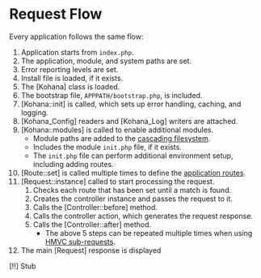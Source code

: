 # Request Flow

Every application follows the same flow:

1. Application starts from `index.php`.
2. The application, module, and system paths are set.
3. Error reporting levels are set.
4. Install file is loaded, if it exists.
5. The [Kohana] class is loaded.
6. The bootstrap file, `APPPATH/bootstrap.php`, is included.
7. [Kohana::init] is called, which sets up error handling, caching, and logging.
8. [Kohana_Config] readers and [Kohana_Log] writers are attached.
9. [Kohana::modules] is called to enable additional modules.
    * Module paths are added to the [cascading filesystem](about.filesystem).
    * Includes the module `init.php` file, if it exists. 
    * The `init.php` file can perform additional environment setup, including adding routes.
10. [Route::set] is called multiple times to define the [application routes](using.routing).
11. [Request::instance] called to start processing the request.
    1. Checks each route that has been set until a match is found.
    2. Creates the controller instance and passes the request to it.
    3. Calls the [Controller::before] method.
    4. Calls the controller action, which generates the request response.
    5. Calls the [Controller::after] method.
        * The above 5 steps can be repeated multiple times when using [HMVC sub-requests](about.mvc).
12. The main [Request] response is displayed

[!!] Stub
